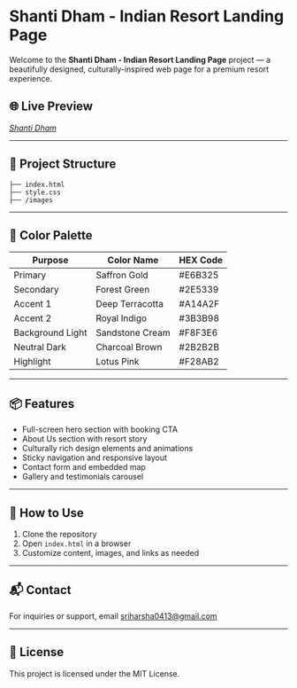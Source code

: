
# Shanti Dham - Indian Resort Landing Page

Welcome to the **Shanti Dham - Indian Resort Landing Page** project — a beautifully designed, culturally-inspired web page for a premium resort experience.

## 🌐 Live Preview

*[Shanti Dham](https://indian-resort.vercel.app/)*

---

## 📁 Project Structure

```
├── index.html
├── style.css
├── /images
```

---

## 🎨 Color Palette

| Purpose          | Color Name       | HEX Code   |
|------------------|------------------|------------|
| Primary          | Saffron Gold     | #E6B325    |
| Secondary        | Forest Green     | #2E5339    |
| Accent 1         | Deep Terracotta  | #A14A2F    |
| Accent 2         | Royal Indigo     | #3B3B98    |
| Background Light | Sandstone Cream  | #F8F3E6    |
| Neutral Dark     | Charcoal Brown   | #2B2B2B    |
| Highlight        | Lotus Pink       | #F28AB2    |

---

## 📦 Features

- Full-screen hero section with booking CTA
- About Us section with resort story
- Culturally rich design elements and animations
- Sticky navigation and responsive layout
- Contact form and embedded map
- Gallery and testimonials carousel

---

## 🚀 How to Use

1. Clone the repository
2. Open `index.html` in a browser
3. Customize content, images, and links as needed

---

## 📬 Contact

For inquiries or support, email [sriharsha0413@gmail.com](mailto:sriharsha0413@gmail.com)

---

## 📜 License

This project is licensed under the MIT License.
